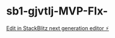 # sb1-gjvtlj-MVP-FIx-

[Edit in StackBlitz next generation editor ⚡️](https://stackblitz.com/~/github.com/WilliViana/sb1-gjvtlj-MVP-FIx-)